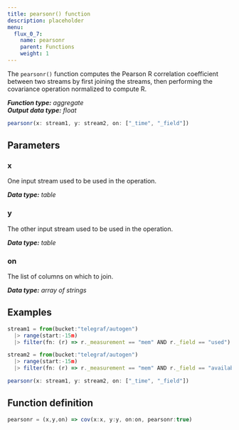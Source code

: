 ```yaml
---
title: pearsonr() function
description: placeholder
menu:
  flux_0_7:
    name: pearsonr
    parent: Functions
    weight: 1
---
```


The `pearsonr()` function computes the Pearson R correlation coefficient between two streams
by first joining the streams, then performing the covariance operation normalized to compute R.

_**Function type:** aggregate_  
_**Output data type:** float_

```js
pearsonr(x: stream1, y: stream2, on: ["_time", "_field"])
```

## Parameters

### x
One input stream used to be used in the operation.

_**Data type:** table_

### y
The other input stream used to be used in the operation.

_**Data type:** table_

### on
The list of columns on which to join.

_**Data type:** array of strings_

## Examples
```js
stream1 = from(bucket:"telegraf/autogen")
  |> range(start:-15m)
  |> filter(fn: (r) => r._measurement == "mem" AND r._field == "used")

stream2 = from(bucket:"telegraf/autogen")
  |> range(start:-15m)
  |> filter(fn: (r) => r._measurement == "mem" AND r._field == "available")

pearsonr(x: stream1, y: stream2, on: ["_time", "_field"])
```

## Function definition
```js
pearsonr = (x,y,on) => cov(x:x, y:y, on:on, pearsonr:true)
```
